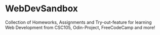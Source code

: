 # WebDevSandbox
Collection of Homeworks, Assignments and Try-out-feature for learning Web Development from CSC105, Odin-Project, FreeCodeCamp and more!
